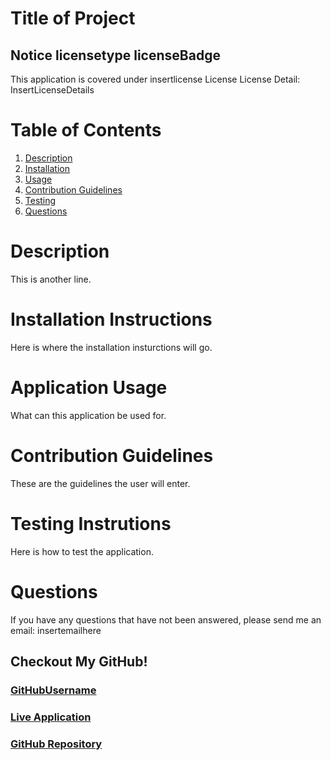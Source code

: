 # Title of Project

## Notice licensetype licenseBadge

This application is covered under insertlicense License
License Detail: InsertLicenseDetails

# Table of Contents
1. [Description](#description)
2. [Installation](#installation-instructions)
3. [Usage](#application-usage)
4. [Contribution Guidelines](#contribution-guidelines)
5. [Testing](#testing-instrutions)
6. [Questions](#questions)

# Description
This is another line.

# Installation Instructions
Here is where the installation insturctions will go.

# Application Usage
What can this application be used for.

# Contribution Guidelines
These are the guidelines the user will enter.

# Testing Instrutions
Here is how to test the application.

# Questions
If you have any questions that have not been answered, please send me an email: insertemailhere

## Checkout My GitHub!

### [GitHubUsername](urllinktoprofile)
### [Live Application](url)
### [GitHub Repository](url)


